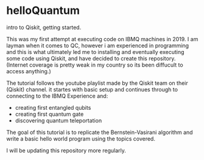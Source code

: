 # helloQuantum
intro to Qiskit, getting started.

This was my first attempt at executing code on IBMQ machines in 2019.
I am layman when it comes to QC, however i am experienced in programming and this is what ultimately led me to 
installing and eventually executing some code using Qiskit, and have decided to create this repository.
(Internet coverage is pretty weak in my country so its been diffucult to access anything.)

The tutorial follows the youtube playlist made by the Qiskit team on their (Qiskit) channel.
it startes with basic setup and continues through to connecting to the IBMQ Experience and:
- creating first entangled qubits
- creating first quantum gate
- discovering quantum teleportation

The goal of this tutorial is to replicate the Bernstein-Vasirani algorithm 
and write a basic hello world program using the topics covered.

I will be updating this repository more regularly.
